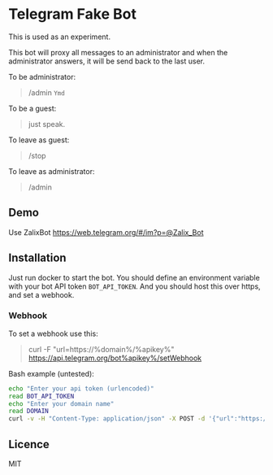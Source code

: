 # Telegram Fake Bot
 
This is used as an experiment.

This bot will proxy all messages to an administrator and when the administrator answers, it will be send back to the last user.

To be administrator:

 > /admin `Ymd`

To be a guest:
 
 > just speak. 

To leave as guest:
 
 > /stop
 
To leave as administrator:
  
 > /admin

## Demo
Use ZalixBot <https://web.telegram.org/#/im?p=@Zalix_Bot>

## Installation
Just run docker to start the bot. 
You should define an environment variable with your bot API token `BOT_API_TOKEN`.
And you should host this over https, and set a webhook.

### Webhook
To set a webhook use this:

> curl -F "url=https://%domain%/%apikey%"  https://api.telegram.org/bot%apikey%/setWebhook


Bash example (untested):
```bash
echo "Enter your api token (urlencoded)"
read BOT_API_TOKEN
echo "Enter your domain name"
read DOMAIN
curl -v -H "Content-Type: application/json" -X POST -d '{"url":"https://$(echo $DOMAIN)/$(echo $BOT_API_TOKEN)"}' https://api.telegram.org/bot$(echo $BOT_API_TOKEN)/setwebhook
```

## Licence
MIT

